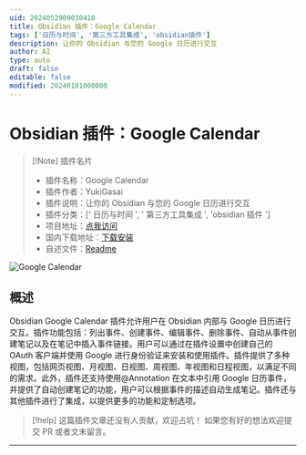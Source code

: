 ```yaml
---
uid: 2024052909030410
title: Obsidian 插件：Google Calendar
tags: ['日历与时间', '第三方工具集成', 'obsidian插件']
description: 让你的 Obsidian 与您的 Google 日历进行交互
author: AI
type: auto
draft: false
editable: false
modified: 20240101000000
---
```


# Obsidian 插件：Google Calendar

> [!Note] 插件名片
> - 插件名称：Google Calendar
> - 插件作者：YukiGasai
> - 插件说明：让你的 Obsidian 与您的 Google 日历进行交互
> - 插件分类：[' 日历与时间 ', ' 第三方工具集成 ', 'obsidian 插件 ']
> - 项目地址：[点我访问](https://github.com/YukiGasai/obsidian-google-calendar)
> - 国内下载地址：[下载安装](https://pkmer.cn/products/plugin/pluginMarket/?google-calendar)
> - 自述文件：[Readme](https://ghproxy.net/https://raw.githubusercontent.com/YukiGasai/obsidian-google-calendar/master/README.md)

![Google Calendar](https://cdn.pkmer.cn/covers/google-calendar.png!pkmer)

## 概述

Obsidian Google Calendar 插件允许用户在 Obsidian 内部与 Google 日历进行交互。插件功能包括：列出事件、创建事件、编辑事件、删除事件、自动从事件创建笔记以及在笔记中插入事件链接。用户可以通过在插件设置中创建自己的 OAuth 客户端并使用 Google 进行身份验证来安装和使用插件。插件提供了多种视图，包括网页视图、月视图、日视图、周视图、年视图和日程视图，以满足不同的需求。此外，插件还支持使用@Annotation 在文本中引用 Google 日历事件，并提供了自动创建笔记的功能，用户可以根据事件的描述自动生成笔记。插件还与其他插件进行了集成，以提供更多的功能和定制选项。

> [!help]
> 这篇插件文章还没有人贡献，欢迎占坑！
> 如果您有好的想法欢迎提交 PR 或者文末留言。

---



